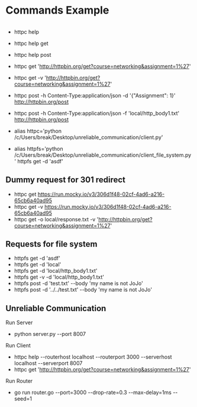 # Commands Example

######

- httpc help
- httpc help get
- httpc help post
- httpc get 'http://httpbin.org/get?course=networking&assignment=1%27'
- httpc get -v 'http://httpbin.org/get?course=networking&assignment=1%27'
- httpc post -h Content-Type:application/json -d '{"Assignment": 1}' http://httpbin.org/post
- httpc post -h Content-Type:application/json -f 'local/http_body1.txt' http://httpbin.org/post

- alias httpc='python /c/Users/break/Desktop/unreliable_communication/client.py'
- alias httpfs='python /c/Users/break/Desktop/unreliable_communication/client_file_system.py'
  httpfs get -d 'asdf'

## Dummy request for 301 redirect

- httpc get https://run.mocky.io/v3/306d1f48-02cf-4ad6-a216-65cb6a40ad95
- httpc get -v https://run.mocky.io/v3/306d1f48-02cf-4ad6-a216-65cb6a40ad95
- httpc get -o local/response.txt -v 'http://httpbin.org/get?course=networking&assignment=1%27'

## Requests for file system

- httpfs get -d 'asdf'
- httpfs get -d 'local'
- httpfs get -d 'local/http_body1.txt'
- httpfs get -v -d 'local/http_body1.txt'
- httpfs post -d 'test.txt' --body 'my name is not JoJo'
- httpfs post -d '../../test.txt' --body 'my name is not JoJo'

## Unreliable Communication

Run Server

- python server.py --port 8007

Run Client

- httpc help --routerhost localhost --routerport 3000 --serverhost localhost --serverport 8007
- httpc get 'http://httpbin.org/get?course=networking&assignment=1%27'

Run Router

- go run router.go --port=3000 --drop-rate=0.3 --max-delay=1ms --seed=1
